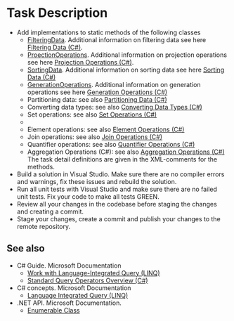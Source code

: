 # Task Description

- Add implementations to static methods of the following classes 
    - [FilteringData](/Linq/FilteringData.cs). Additional information on filtering data see here [Filtering Data (C#)](https://docs.microsoft.com/en-us/dotnet/csharp/programming-guide/concepts/linq/filtering-data).  
    - [ProectionOperations](Linq/ProjectionOperations.cs). Additional information on projection operations see here [Projection Operations (C#)](https://docs.microsoft.com/en-us/dotnet/csharp/programming-guide/concepts/linq/projection-operations).
    - [SortingData](/Linq/SortingData.cs). Additional information on sorting data see here [Sorting Data (C#)](https://docs.microsoft.com/en-us/dotnet/csharp/programming-guide/concepts/linq/sorting-data)
    - [GenerationOperations](/Linq/GenerationOperations.cs). Additional information on generation operations see here [Generation Operations (C#)](https://docs.microsoft.com/en-us/dotnet/csharp/programming-guide/concepts/linq/generation-operations)
    - Partitioning data: see also [Partitioning Data (C#)](https://docs.microsoft.com/en-us/dotnet/csharp/programming-guide/concepts/linq/partitioning-data)
    - Converting data types: see also [Converting Data Types (C#)](https://docs.microsoft.com/en-us/dotnet/csharp/programming-guide/concepts/linq/converting-data-types)
    - Set operations: see also [Set Operations (C#)](https://docs.microsoft.com/en-us/dotnet/csharp/programming-guide/concepts/linq/set-operations)
    - 
    - Element operations: see also [Element Operations (C#)](https://docs.microsoft.com/en-us/dotnet/csharp/programming-guide/concepts/linq/element-operations)
    - Join operations: see also [Join Operations (C#)](https://docs.microsoft.com/en-us/dotnet/csharp/programming-guide/concepts/linq/join-operations)
    - Quantifier operations: see also [Quantifier Operations (C#)](https://docs.microsoft.com/en-us/dotnet/csharp/programming-guide/concepts/linq/quantifier-operations)
    - Aggregation Operations (C#): see also [Aggregation Operations (C#)](https://docs.microsoft.com/en-us/dotnet/csharp/programming-guide/concepts/linq/aggregation-operations)    
The task detail definitions are given in the XML-comments for the methods.
- Build a solution in Visual Studio. Make sure there are no compiler errors and warnings, fix these issues and rebuild the solution.
- Run all unit tests with Visual Studio and make sure there are no failed unit tests. Fix your code to make all tests GREEN.
- Review all your changes in the codebase before staging the changes and creating a commit.
- Stage your changes, create a commit and publish your changes to the remote repository.

## See also
- C# Guide. Microsoft Documentation
    - [Work with Language-Integrated Query (LINQ)](https://docs.microsoft.com/en-us/dotnet/csharp/tutorials/working-with-linq)
    - [Standard Query Operators Overview (C#)](https://docs.microsoft.com/en-us/dotnet/csharp/programming-guide/concepts/linq/standard-query-operators-overview)
- C# concepts. Microsoft Documentation
    - [Language Integrated Query (LINQ)](https://docs.microsoft.com/en-us/dotnet/csharp/linq/)
- .NET API. Microsoft Documentation. 
    - [Enumerable Class](https://docs.microsoft.com/en-us/dotnet/api/system.linq.enumerable?view=netcore-3.1) 